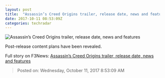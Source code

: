 ```yaml
---
layout: post
title:  "Assassin’s Creed Origins trailer, release date, news and features"
date: 2017-10-11 08:53:09Z
categories: techradar
---
```


![Assassin’s Creed Origins trailer, release date, news and features](http://cdn.mos.cms.futurecdn.net/TcjCb959Kr7jh73tKpmYKk-1200-80.png)

Post-release content plans have been revealed.


Full story on F3News: [Assassin’s Creed Origins trailer, release date, news and features](http://www.f3nws.com/n/AFhjQD)

> Posted on: Wednesday, October 11, 2017 8:53:09 AM
